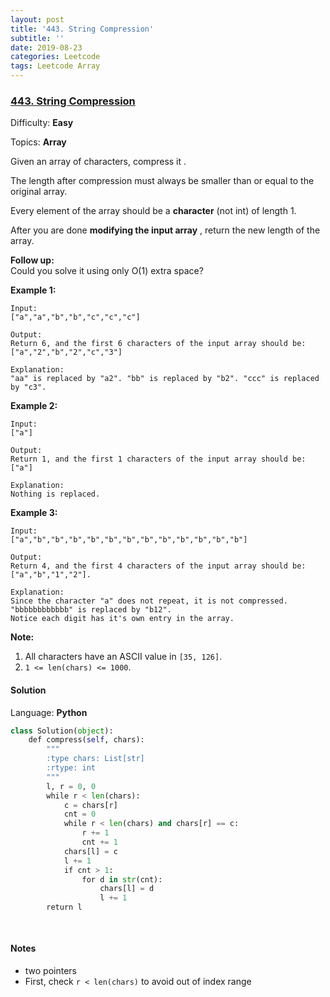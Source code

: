 ```yaml
---
layout: post
title: '443. String Compression'
subtitle: ''
date: 2019-08-23
categories: Leetcode
tags: Leetcode Array
---
```

### [443\. String Compression](https://leetcode.com/problems/string-compression/)

Difficulty: **Easy**

Topics: **Array**


Given an array of characters, compress it .

The length after compression must always be smaller than or equal to the original array.

Every element of the array should be a **character** (not int) of length 1.

After you are done **modifying the input array** , return the new length of the array.

**Follow up:**  
Could you solve it using only O(1) extra space?

**Example 1:**

```
Input:
["a","a","b","b","c","c","c"]

Output:
Return 6, and the first 6 characters of the input array should be: ["a","2","b","2","c","3"]

Explanation:
"aa" is replaced by "a2". "bb" is replaced by "b2". "ccc" is replaced by "c3".
```

**Example 2:**

```
Input:
["a"]

Output:
Return 1, and the first 1 characters of the input array should be: ["a"]

Explanation:
Nothing is replaced.
```

**Example 3:**

```
Input:
["a","b","b","b","b","b","b","b","b","b","b","b","b"]

Output:
Return 4, and the first 4 characters of the input array should be: ["a","b","1","2"].

Explanation:
Since the character "a" does not repeat, it is not compressed. "bbbbbbbbbbbb" is replaced by "b12".
Notice each digit has it's own entry in the array.
```

**Note:**

1.  All characters have an ASCII value in `[35, 126]`.
2.  `1 <= len(chars) <= 1000`.


#### Solution

Language: **Python**

```python
class Solution(object):
    def compress(self, chars):
        """
        :type chars: List[str]
        :rtype: int
        """
        l, r = 0, 0
        while r < len(chars):
            c = chars[r]
            cnt = 0
            while r < len(chars) and chars[r] == c:
                r += 1
                cnt += 1
            chars[l] = c
            l += 1
            if cnt > 1:
                for d in str(cnt):
                    chars[l] = d
                    l += 1
        return l
            
                
```
#### Notes
- two pointers
- First, check `r < len(chars)` to avoid out of index range